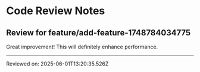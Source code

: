 # Code Review Notes

## Review for feature/add-feature-1748784034775

Great improvement! This will definitely enhance performance.

---
Reviewed on: 2025-06-01T13:20:35.526Z